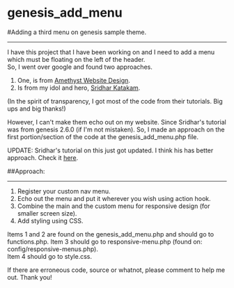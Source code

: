 # genesis_add_menu
#Adding a third menu on genesis sample theme.
___  

I have this project that I have been working on and I need to add a menu which must be floating on the left of the header.   
So, I went over google and found two approaches.   

1. One, is from [Amethyst Website Design](https://amethystwebsitedesign.com/add-third-footer-navigation-menu-to-genesis-child-theme/).  
2. Is from my idol and hero, [Sridhar Katakam](https://sridharkatakam.com/custom-navigation-theme-location-in-genesis/).  

(In the spirit of transparency, I got most of the code from their tutorials. Big ups and big thanks!)  

However, I can't make them echo out on my website. Since Sridhar's tutorial was from genesis 2.6.0 (if I'm not mistaken).
So, I made an approach on the first portion/section of the code at the genesis_add_menu.php file.

UPDATE: Sridhar's tutorial on this just got updated. I think his has better approach. Check it [here](https://sridharkatakam.com/custom-navigation-theme-location-in-genesis/).


##Approach:  
___  

1. Register your custom nav menu.
2. Echo out the menu and put it wherever you wish using action hook.
3. Combine the main and the custom menu for responsive design (for smaller screen size).
4. Add styling using CSS.

Items 1 and 2 are found on the genesis_add_menu.php and should go to functions.php.
Item 3 should go to responsive-menu.php (found on: config/responsive-menus.php).  
Item 4 should go to style.css.

If there are erroneous code, source or whatnot, please comment to help me out.
Thank you!
